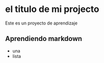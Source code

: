 # el titulo de mi projecto

Este es un proyecto de aprendizaje

## Aprendiendo markdown

- una
- lista